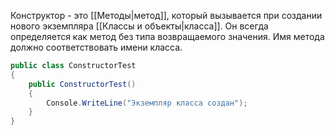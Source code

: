 
Конструктор - это [[Методы|метод]], который вызывается при создании нового экземпляра [[Классы и объекты|класса]]. Он всегда определяется как метод без типа возвращаемого значения. Имя метода должно соответствовать имени класса.

```cs
public class ConstructorTest
{
	public ConstructorTest()
	{
		Console.WriteLine("Экземпляр класса создан");
	}
}
```